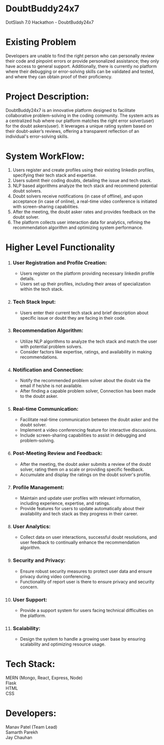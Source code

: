 # DoubtBuddy24x7
DotSlash 7.0 Hackathon - DoubtBuddy24x7


# Existing Problem
Developers are unable to find the right person who can personally review their code and pinpoint errors or provide personalized assistance; they only have access to general support. Additionally, there is currently no platform where their debugging or error-solving skills can be validated and tested, and where they can obtain proof of their proficiency.


# Project Description:
DoubtBuddy24x7 is an innovative platform designed to facilitate collaborative problem-solving in the coding community. The system acts as a centralized hub where our platform matches the right error solver(user) for the doubt askers(user). It leverages a unique rating system based on their doubt-asker’s reviews, offering a transparent reflection of an individual's error-solving skills.


# System WorkFlow:
1. Users register and create profiles using their existing linkedin profiles, specifying their tech stack and expertise.
2. Users submit their coding doubts, detailing the issue and tech stack.
3. NLP based algorithms analyze the tech stack and recommend potential doubt solvers.
4. Doubt solvers receive notifications (in case of offline), and upon acceptance (in case of online), a real-time video conference is initiated with screen-sharing capabilities.
5. After the meeting, the doubt asker rates and provides feedback on the doubt solver.
6. The platform collects user interaction data for analytics, refining the recommendation algorithm and optimizing system performance.


# Higher Level Functionality
1. ### User Registration and Profile Creation:
   - Users register on the platform providing necessary linkedin profile details.
   - Users set up their profiles, including their areas of specialization within the tech stack.


2. ### Tech Stack Input:
   - Users enter their current tech stack and brief description about specific issue or doubt they are facing in their code.


3. ### Recommendation Algorithm:
   - Utilize NLP algorithms to analyze the tech stack and match the user with potential problem solvers.
   - Consider factors like expertise, ratings, and availability in making recommendations.


4. ### Notification and Connection:
   - Notify the recommended problem solver about the doubt via the email if he/she is not available.
   - After finding a capable problem solver, Connection has been made to the doubt asker.


5. ### Real-time Communication:
   - Facilitate real-time communication between the doubt asker and the doubt solver.
   - Implement a video conferencing feature for interactive discussions.
   - Include screen-sharing capabilities to assist in debugging and problem-solving.


6. ### Post-Meeting Review and Feedback:
   - After the meeting, the doubt asker submits a review of the doubt solver, rating them on a scale or providing specific feedback.
   - Accumulate and display the ratings on the doubt solver's profile.


7. ### Profile Management:
   - Maintain and update user profiles with relevant information, including experience, expertise, and ratings.
   - Provide features for users to update automatically about their availability and tech stack as they progress in their career.


8. ### User Analytics:
    - Collect data on user interactions, successful doubt resolutions, and user feedback to continually enhance the recommendation algorithm.


9. ### Security and Privacy:
    - Ensure robust security measures to protect user data and ensure privacy during video conferencing.
    - Functionality of report user is there to ensure privacy and security concern.


10. ### User Support:
    - Provide a support system for users facing technical difficulties on the platform.


11. ### Scalability:
    - Design the system to handle a growing user base by ensuring scalability and optimizing resource usage.


# Tech Stack:
MERN (Mongo, React, Express, Node)<br>
Flask<br>
HTML<br>
CSS<br>


# Developers:
Manav Patel (Team Lead)<br>
Samarth Parekh<br>
Jay Chauhan
